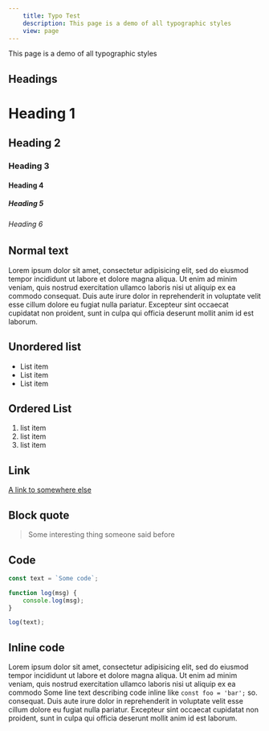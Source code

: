 ```yaml
---
	title: Typo Test
	description: This page is a demo of all typographic styles
	view: page
---
```


This page is a demo of all typographic styles

## Headings
# Heading 1
## Heading 2
### Heading 3
#### Heading 4
##### Heading 5
###### Heading 6

## Normal text

Lorem ipsum dolor sit amet, consectetur adipisicing elit, sed do eiusmod tempor 
incididunt ut labore et dolore magna aliqua. Ut enim ad minim veniam, quis 
nostrud exercitation ullamco laboris nisi ut aliquip ex ea commodo consequat. 
Duis aute irure dolor in reprehenderit in voluptate velit esse cillum dolore eu 
fugiat nulla pariatur. Excepteur sint occaecat cupidatat non proident, sunt in 
culpa qui officia deserunt mollit anim id est laborum.

## Unordered list

* List item
* List item
* List item

## Ordered List

1. list item
2. list item
3. list item

## Link

[A link to somewhere else](#)

## Block quote

> Some interesting thing someone said before

## Code

``` js
const text = `Some code`;

function log(msg) {
	console.log(msg);
}

log(text);
```


## Inline code
Lorem ipsum dolor sit amet, consectetur adipisicing elit, sed do eiusmod
tempor incididunt ut labore et dolore magna aliqua. Ut enim ad minim veniam,
quis nostrud exercitation ullamco laboris nisi ut aliquip ex ea commodo
Some line text describing code inline like `const foo = 'bar';` so.
consequat. Duis aute irure dolor in reprehenderit in voluptate velit esse
cillum dolore eu fugiat nulla pariatur. Excepteur sint occaecat cupidatat non
proident, sunt in culpa qui officia deserunt mollit anim id est laborum.
